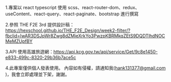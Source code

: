 1.專案以 react typescript 使用 scss、react-router-dom、redux、useContent、react-query、react-paginate、bootstrap 進行撰寫 

2.參照 THE F2E 3rd 提供設計稿：https://hexschool.github.io/THE_F2E_Design/week2-filter/?fbclid=IwAR3DSJpWr8Zwg8dZMieXrkYo3PwzpKBRMkqZEtS9DQDTlhdNOCMeMZUpfBY

3.API 使用高雄旅遊網：https://api.kcg.gov.tw/api/service/Get/9c8e1450-e833-499c-8320-29b36b7ace5c 

4.此專案僅供個人發表使用。 內容如有侵權，請通知我(hank131377@gmail.com )，我會立即處理並下架，謝謝。
